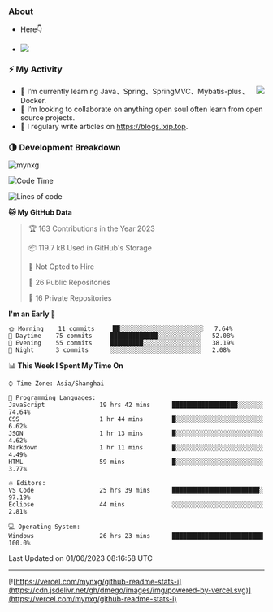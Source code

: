 
### About

- Here👇

- ![](https://komarev.com/ghpvc/?username=mynxg&color=green)
<!-- - ![](https://visitor-badge.glitch.me/badge?page_id=mynxg.mynxg) -->

### ⚡️ My Activity

<img align="right" src="https://github-readme-stats-i.vercel.app/api?username=imnxg&show_icons=true&icon_color=1573B3&hide_title=true&text_color=718096&bg_color=00000000&hide_border=true"/>

<ul>
    <li> 🌱 I’m currently learning Java、Spring、SpringMVC、Mybatis-plus、Docker.</li>
    <li> 👯 I’m looking to collaborate on anything open souI often learn from open source projects.</li>
    <li> 📝 I regulary write articles on <a href="https://blogs.lxip.top">https://blogs.lxip.top</a>.</li>
    <!-- <li> ⚡ Fun fact: I ❤️ 😻.</li> -->
</ul>

<!-- <h3>Github Activity</h3>
<p style="img{display:block;margin:0 auto;}">

[![](https://activity-graph.herokuapp.com/graph?username=mynxg&theme=tokyonight)](https://github.com/ashutosh00710/github-readme-activity-graph)
![keney's github stats](https://github-readme-stats-i.vercel.app/api?username=imnxg&show_icons=true&icon_color=1573B3)
</p> -->
### 🌗 Development Breakdown

<img src="https://komarev.com/ghpvc/?username=mynxg" alt=" mynxg" />

<!--START_SECTION:waka-->
![Code Time](http://img.shields.io/badge/Code%20Time-91%20hrs%2030%20mins-blue)

![Lines of code](https://img.shields.io/badge/From%20Hello%20World%20I%27ve%20Written-62%20Thousand%20lines%20of%20code-blue)

**🐱 My GitHub Data** 

> 🏆 163 Contributions in the Year 2023
 > 
> 📦 119.7 kB Used in GitHub's Storage 
 > 
> 🚫 Not Opted to Hire
 > 
> 📜 26 Public Repositories 
 > 
> 🔑 16 Private Repositories  
 > 
**I'm an Early 🐤** 

```text
🌞 Morning    11 commits     ██░░░░░░░░░░░░░░░░░░░░░░░   7.64% 
🌆 Daytime    75 commits     █████████████░░░░░░░░░░░░   52.08% 
🌃 Evening    55 commits     █████████░░░░░░░░░░░░░░░░   38.19% 
🌙 Night      3 commits      ░░░░░░░░░░░░░░░░░░░░░░░░░   2.08%

```


📊 **This Week I Spent My Time On** 

```text
⌚︎ Time Zone: Asia/Shanghai

💬 Programming Languages: 
JavaScript               19 hrs 42 mins      ██████████████████░░░░░░░   74.64% 
CSS                      1 hr 44 mins        █░░░░░░░░░░░░░░░░░░░░░░░░   6.62% 
JSON                     1 hr 13 mins        █░░░░░░░░░░░░░░░░░░░░░░░░   4.62% 
Markdown                 1 hr 11 mins        █░░░░░░░░░░░░░░░░░░░░░░░░   4.49% 
HTML                     59 mins             █░░░░░░░░░░░░░░░░░░░░░░░░   3.77%

🔥 Editors: 
VS Code                  25 hrs 39 mins      ████████████████████████░   97.19% 
Eclipse                  44 mins             ░░░░░░░░░░░░░░░░░░░░░░░░░   2.81%

💻 Operating System: 
Windows                  26 hrs 23 mins      █████████████████████████   100.0%

```


 Last Updated on 01/06/2023 08:16:58 UTC
<!--END_SECTION:waka-->

---

[![https://vercel.com/mynxg/github-readme-stats-i](https://cdn.jsdelivr.net/gh/dmego/images/img/powered-by-vercel.svg)](https://vercel.com/mynxg/github-readme-stats-i)
